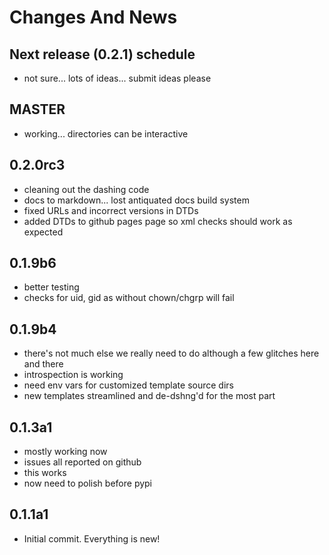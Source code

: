 # Changes And News

## Next release (0.2.1) schedule

* not sure... lots of ideas... submit ideas please


## MASTER

* working... directories can be interactive


## 0.2.0rc3

* cleaning out the dashing code
* docs to markdown... lost antiquated docs build system
* fixed URLs and incorrect versions in DTDs
* added DTDs to github pages page so xml checks should work as expected


## 0.1.9b6

* better testing
* checks for uid, gid as without chown/chgrp will fail


## 0.1.9b4

* there's not much else we really need to do although a few glitches here and there
* introspection is working
* need env vars for customized template source dirs
* new templates streamlined and de-dshng'd for the most part


## 0.1.3a1

* mostly working now
* issues all reported on github
* this works
* now need to polish before pypi


## 0.1.1a1

* Initial commit.  Everything is new!




